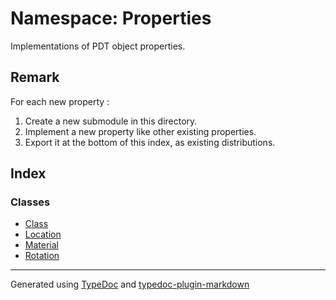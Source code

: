 # Namespace: Properties

Implementations of PDT object properties.

## Remark

For each new property :

1. Create a new submodule in this directory.
2. Implement a new property like other existing properties.
3. Export it at the bottom of this index, as existing distributions.

## Index

### Classes

-   [Class](classes/class.Class.md)
-   [Location](classes/class.Location.md)
-   [Material](classes/class.Material.md)
-   [Rotation](classes/class.Rotation.md)

---

Generated using [TypeDoc](https://typedoc.org/) and [typedoc-plugin-markdown](https://www.npmjs.com/package/typedoc-plugin-markdown)
